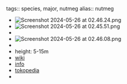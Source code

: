 tags:: species, major, nutmeg
alias:: nutmeg

- ![Screenshot 2024-05-26 at 02.46.24.png](https://peach-geographical-bat-397.mypinata.cloud/ipfs/QmR2H3DHGKGeYmGZGrv9JE7pu51Ti7A3dyZaQPAanbMfwN)
- ![Screenshot 2024-05-26 at 02.45.51.png](https://peach-geographical-bat-397.mypinata.cloud/ipfs/QmTHkoF4ee4AhenD6hfEsKm3uV7T3FfwTexhFzu8fjN418)
-
- ![Screenshot 2024-05-26 at 02.46.08.png](https://peach-geographical-bat-397.mypinata.cloud/ipfs/QmdnWBwMy7Q5oPqkhCevvXgxNeBESNnjZpc4vmV3wYGVEc)
-
- height: 5-15m
- [wiki](https://en.wikipedia.org/wiki/Myristica_fragrans)
- [info](http://www.plantsofasia.com/index/myristica_fragrans/0-1109)
- [tokopedia](https://www.tokopedia.com/saungbibitbt/bibit-pohon-pala-myristica-fragrans?extParam=ivf%3Dfalse%26src%3Dsearch)
-